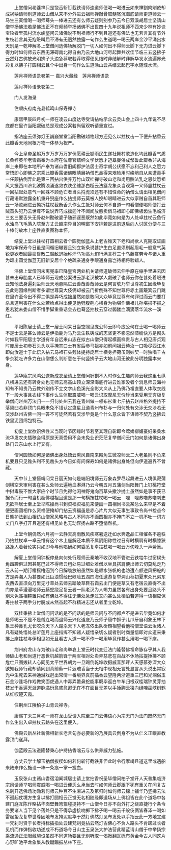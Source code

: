 <!-- { "loadSidebar": true } -->
　　上堂僧问老婆禅只是饶舌斩钉截铁请师速道师便喝一喝进云如来禅割肉剜疮却成祸殃请师别道师云山僧从来不分外进云祖师禅敲骨取髓冤沉海底请师更道师云一马生三寅僧喝一喝师蓦头一棒进云还有么师云疑则别参乃云今日双溪胡居士坚请山僧举扬佛法若是佛法正不在频频举扬诸佛不出世四十九年说祖师不西来少林有妙诀宝轮者里孤村流水峻壑闲云诸佛说不到祖师行不到且道还有佛法也无若言其有节外生枝若言其无抱赃叫屈不滞有无迥然独露一句作么生道喝一喝云两岸金沙平涌出水天别是一乾坤解冬上堂僧问选佛场解脱门一切人如何出不得师云脚下无力进云脚下得力时如何师云东西无滞碍南北得自由乃云大地山河尽起舞共欢佳节临三五竖拂子云然灯古佛放光明拂子头边急荐取若荐取得便见结时非结解时非解华发水流遍界光彩复以拂子打圆相云且个中出身一句作么生道涂山云共缙云起巴字水随濮水流。

　　莲月禅师语录卷第一
嘉兴大藏经　莲月禅师语录


　　莲月禅师语录卷第二

　　门人发海录

　　住顺庆府南充县鹤鸣山保寿禅寺

　　康熙甲辰四月初一师在凌云山度达寺受请拈帖示众云灵山会上四十九年说不尽底都在里许当阳觑破总是现成公案若尚留观听请重宣过。

　　指法座云须弥灯王巍巍堂堂当阳勘破越格超方还见么以拄杖击一下便升拈香云此瓣香天地同根万物一体恭为祝严。

　　今上皇帝圣躬万岁万岁万万岁伏愿耕云锄雨民生遂社舞村歌造化均此瓣香气质长桑梓英华老雪霜奉为本府在位尊官缙绅文学伏愿才迈皋夔俗成邹鲁此瓣香非从海岸上来即在本地所产奉为诸山耆旧阖郡护法居士奇学胡公伏愿不忘利己利人之愿力常悟即心即佛之宗乘此瓣香露诸佛眼睛展衲僧巴鼻得来艰险用时峻峭自从亲遭毒手一任颠拈倒弄此是第三回拈出供养万竹山双桂禅寺破山老和尚用酬法乳之恩伏愿祖风大振西川济北波腾浪涌遂敛衣趺坐维那白槌云法筵龙象众当观第一义师竖拄杖云一回拈起处意气一回殊不顾危亡者当头捋虎须还有不惜性命的衲僧么请出相见僧问行藏语默独露全机重升猊座作么拈提师云莫被人换却眼睛进云大似家贼自首其赃师云一场败阙进云拗折拄杖截断舌头作么生抵对师云何不自道一句看僧便喝师便打云贼首头犯乃云世尊不说说弄巧成拙迦叶不闻闻放憨卖俏马祖即心即佛板齿生毛临济三玄三要舌头无骨赵州勘破婆子随邪逐恶既然如此毕竟如何是为人处卓拄杖云鱼行水浊鸟飞毛落入院至方丈云超宗异目的明窗下安排若是进前退后向人讨区分便与三十棒何故木上座性直贵图称本怀。

　　结夏上堂以拄杖打圆相云者个圆觉伽蓝从上老古锥天下老和尚欲人克期取证画地为牢保寿今日虽是同循旧辙要且别立新条说甚护生白足直须剔起眉毛一般意气英锐更欲者回最豪昏散二魔敌退始称汗马功高九旬行满言荐三十乌藤赏劳今与诸人重为颂出圆觉伽蓝无旧新安居个个绝疏亲通身手眼通身露岂待相将验蜡人。

　　浴佛上堂僧问未离兜率已降皇宫两处机关请师道破师云伸手原在缩手里进云因甚未出母胎度人已毕师云现成公案进云那老汉被学人觑破了也师云你在甚处着眼进云知他法身遍刹尘师云天地悬隔进云善哉善哉师云是何言欤乃举世尊初生因缘毕复云此则因缘判断者多谓世尊莫大伎俩却被云门折倒殊不知世尊将赤土画簸箕云门跳在里许至今出不得二俱是弄巧成拙虽然如是敢问大众毕竟世尊有何罪过而云门要打杀且道利害在什么处若检点得出便见他劈腹剜心横身为物堪作佛祖儿孙堪报不报之恩若犹未委山僧不惜手脚重重话会去也蓦竖拄杖云穿过髑髅血滴滴落华流水一溪红。

　　平阳陈居士请上堂一居士问杲日当空照见庞公师云即今庞公何在士喝一喝师云不是士云是甚么师云是伊指鹿为马乃云生铁铸成的志坚更不移忽然漆桶快方是彻头时如我平阳居士学道有年自远来山志在拟古山僧只得起模画样贵与古人相见唐贞观时庞居士初参石头头以手掩其口士有省后参马祖亦如前问祖云待汝一口吸尽西江水即向汝道士于此悟入拈云马祖石头觌体提持庞居士横身担荷虽则妙契一时独唱千古争奈犹吃许多力在山僧恁么判断意在于何竖拂子云大地山河无彼此分明独露本来身。

　　莲华庵宗风鸿公送新成衣至请上堂僧问针劄不入时作么生趣向师云我这里七纵八横进云还有转身处也无师云高高山顶立深深海底行进云谁家没者个消息师云海神知有不知贵乃云教外别传不立文字山色溪光全彰大义从上乃佛乃祖直要人体取衣线下一段大事且衣线下事作么生体取震威喝一喝云识取摩尼无价珍当来受用无穷极复举僧问赵州万法归一一归何处州云我在青州做一领布衫重七斤拈云赵州格外提持不落窠臼若非顶门具眼未免不错认定盘星且道青州布衫与一归何处有交涉无交涉若无交涉赵州古佛一问一答不可徒然若有交涉毕竟是个什么意众皆下语师不契乃竖拂云铁里泥团绵包特石。

　　初夏上堂欲识佛性义当观时节因缘时节若至其理自彰即今莺娇柳媚蚕妇采桑水流华发农夫插秧会得原是天真受用不会未免业识茫茫复举僧问云门如何是诸佛出身处门云东山水上行又有。

　　僧问圆悟如何是诸佛出身处悟云熏风自南来殿角生微凉师云二大老虽则不负来机要且只见锥头利不见凿头方今日如有问保寿如何是诸佛出身处但向伊道遍界不曾藏。

　　天中节上堂恒靖问杲日丽天如何是端阳境师云万象森罗尽起舞进云人境俱寂蒲剑横空未审利害在甚么处师云遍地血淋淋乃云今朝五月五蒲剑当阳舞门上钉桃符堂中挝毒鼓不惟大家应个时节且免得他闲神野鬼向百草头撒沙抛土虽然如是事不获已据令而行一句当机超佛越祖且道是那一句横按拄杖喝一喝云　哩　哩苏噜苏噜刺史无欲熊居士至上堂举陈操尚书到资福资福见来便画一圆相尚书云某恁么来早是不着便更画圆相作么资福便掩却门拈云资福虽是赤心片片大似无事生事致令尚书检点今日熊护法到山相访山僧家风略与古人不同亦不画圆相亦不掩门不立一机不吐一词方丈门八字打开且道还有相见处也无动容扬古路不堕悄然机。

　　上堂今朝偶然六月初一云静天高雨散风疾寒暑迭迁如水奔逸品汇相催各不逾秩乃拈拄杖卓一卓云惟有这个木上座解还本质不属阴阳称性过日有时横肩有时横膝狭路逢人着著论实只如即今与他唱酬如何委悉复卓拄杖喝一喝云万仞峰头一声觱篥。

　　解夏上堂僧问钟板停悬向何处行履师云秦地不收汉地不管进云铁牯牛过窗棂头角四蹄俱过因甚尾巴过不得师云粗处易过细处难僧以坐具搭肩便出师云切莫乱走乃云从前一期钉椿摇橹逼到今日解缆放船虽然如是顺水张帆的也防遭点额逆风把舵的方是弄潮人为甚要如此巨浪惯经巴峡险五湖四海任遨游复举洞山秋初夏末众兄弟东去西去直须向万里无寸草处去师云踏破草鞋石霜云出门便是草又有老宿云直得不出门亦是草漫漫地师云藤蛇绕足复云者一队老汉为人竭力虽然各有出身处要且路头不别未免递相钝置只如有佛处不得住无佛处急走过又向甚么处栖泊若道得一语相应保寿拄杖子两手分付脱或未然奋起不群精进志还从者里立乾坤。

　　双桂秉拂上堂僧问问话的是不问话的是师云问与不问都卢不是进云毕竟如何才是师喝云不是不是僧连喝而退师云兴化道底乃云师子窟中狮子儿爪牙自利象王林下象王种鼻孔尤长咬杀天下人蹋杀天下人老冻侬出队斫頞相望看他榜僧堂语云汝诸人凡有疑处悟处总听莲月上座指挥不知诸人疑悟亲切么疑者别时商量悟即对众道来秉拂上座拄杖与伊相见如无且看古人道一喝不作一喝用毕竟作甚么用喝一喝下座。

　　荆州府龙山寺为破山老和尚举哀上堂云时代变迁法门隆替佛祖命脉存乎其人我师破山老和尚道行恶世机越箭锋于两军相对处卖弄慈悲在百战不休场拈提捶拂不顾危亡只图拨转人心同见太平世界胡为一旦踢倒乾坤收摄威音那畔人天感慕弥深大众欲知我师行藏却请同到真前爇一片返魂香当于无相中现相无言处显言从头说出常寂光中生死去来神通游戏迥出常情一番境界真前插香云望隆两浙道重三巴和光溷俗玉石金沙逢场作戏做笑面虎遇人中毒弄鳖鼻蛇能事既毕返白牛车归根双桂瑞钟灵芽抽枝发干香遍天涯道脉递衍愈盛愈遐无在不在面目无差以手捶胸云猿向绿啼巫峡树鹤从红唳楚天霞。

　　住荆州江陵柏子山青云禅寺。

　　康熙丁未三月初一师在龙山受请入院至三门云佛语心为宗无门为法门既然无门作么生出入卓拄杖云路头在这里便入。

　　佛殿云新丛社新佛相新长老言句亦必要新的乃展具云倒身不为从仁义正眼直教露顶门遂拜。

　　伽蓝殿云法道隆替秉心护持拈香咄云与么供养威力弘施。

　　方丈云学士解玉衲僧拔楔如何若何斩钉截铁非但此时令行摩竭且道这里或遇船来陆来作么施设一棒一条痕一掌一握血。

　　玉泉张山主诸山耆宿洎阖城居士请上堂拈香祝圣毕僧问柏子堂开人天普集临济宗风请师举唱师震威喝一喝进云便恁么承当去时如何师云脚跟下犹有重关在问复古名刹开选佛场功勋若何师云种豆不生麻进云及第归时如何师云锦上铺华乃竖拂云法不孤起仗境方生复以拂打圆相云正觉无名相随缘即道场从上佛祖皆在此个道场中各建门庭互陈作略拈华面壁舞笏辊毬提持不一山僧今日亦不向外打之绕直捷行个条令务要诸人当下见个落处只是不得承虚接响掷下拂子喝一喝云千般伎俩皆春泽一喝如雷起蛰龙复举世尊因地布发掩泥献华于然灯佛然灯见布发处以手指云此一方地宜建一梵刹时贤于长者持标插指处云建梵刹竟拈云然灯古佛心不负人路头不肯蹉过长者见机而作弹指收功遂成不朽道场今日山主玉泉张大护法营此精蓝请山僧于中举扬宗乘流通正法眼藏施设虽然不同道场要且无别听取一偈掀翻瓦砾布黄金今古人同这片心野旷池平龙象集从教蹴蹋振丛林下座。

